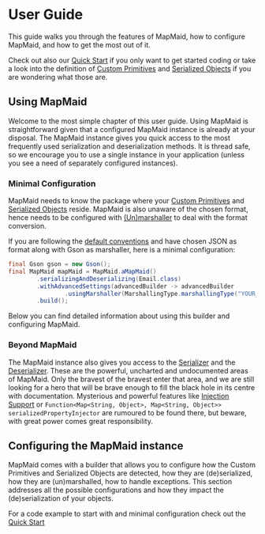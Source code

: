 # User Guide
This guide walks you through the features of MapMaid, how to configure MapMaid, and how to get the most out of it.


Check out also our [Quick Start](QuickStart.md) if you only want to get started coding or take a look into the 
definition of [Custom Primitives](Concepts.md#custom-primitives) and 
[Serialized Objects](Concepts.md#serialized-objects) if you are wondering what those are.

## Using MapMaid
Welcome to the most simple chapter of this user guide. Using MapMaid is straightforward given that a configured 
MapMaid instance is already at your disposal. The MapMaid instance gives you quick access to the most frequently used 
serialization and deserialization methods. It is thread safe, so we encourage you to use a single instance in your 
application (unless you see a need of separately configured instances). 
 
### Minimal Configuration
MapMaid needs to know the package where your [Custom Primitives](Concepts.md#custom-primitives) and [Serialized Objects](Concepts.md#serialized-objects) reside. MapMaid is also unaware 
of the chosen format, hence needs to be configured with [(Un)marshaller](Concepts.md#unmarshalling) to deal with the format conversion. 

If you are following the [default conventions](UserGuide.md#default-conventions-explained) and have chosen JSON as format along with Gson as marshaller, here is a minimal configuration: 

<!---[CodeSnippet](example1)-->
```java
final Gson gson = new Gson();
final MapMaid mapMaid = MapMaid.aMapMaid()
        .serializingAndDeserializing(Email.class)
        .withAdvancedSettings(advancedBuilder -> advancedBuilder
                .usingMarshaller(MarshallingType.marshallingType("YOUR_CUSTOM_FORMAT"), gson::toJson, gson::fromJson))
        .build();
```
Below you can find detailed information about using this builder and configuring MapMaid. 

### Beyond MapMaid
The MapMaid instance also gives you access to the 
[Serializer](../core/src/main/java/de/quantummaid/mapmaid/serialization/Serializer.java) and the
[Deserializer](../core/src/main/java/de/quantummaid/mapmaid/deserialization/Deserializer.java). These are the powerful,
uncharted and undocumented areas of MapMaid. Only the bravest of the bravest enter that area, and we are still looking
for a hero that will be brave enough to fill the black hole in its centre with documentation. Mysterious and powerful 
features like [Injection Support](../core/src/main/java/de/quantummaid/mapmaid/injector/InjectorLambda.java) or
`Function<Map<String, Object>, Map<String, Object>> serializedPropertyInjector` are rumoured to be found there, but 
beware, with great power comes great responsibility.

## Configuring the MapMaid instance
MapMaid comes with a builder that allows you to configure how the Custom Primitives and Serialized Objects are 
detected, how they are (de)serialized, how they are (un)marshalled, how to handle exceptions. This section addresses 
all the possible configurations and how they impact the (de)serialization of your objects. 

For a code example to start with and minimal configuration check out the [Quick Start](QuickStart.md) 
